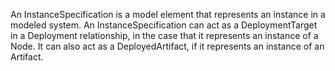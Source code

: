 An InstanceSpecification is a model element that represents an instance in a modeled system. An InstanceSpecification can act as a DeploymentTarget in a Deployment relationship, in the case that it represents an instance of a Node. It can also act as a DeployedArtifact, if it represents an instance of an Artifact.